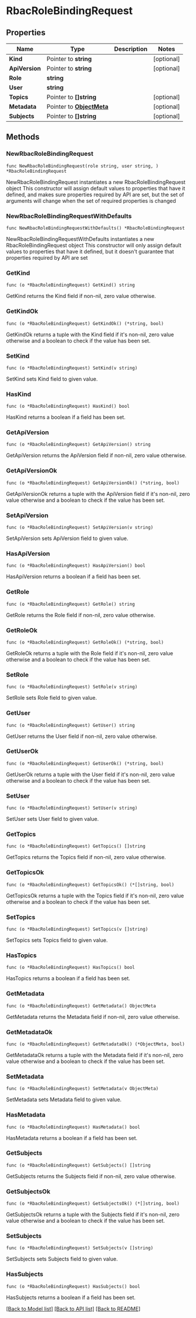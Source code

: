 # RbacRoleBindingRequest

## Properties

Name | Type | Description | Notes
------------ | ------------- | ------------- | -------------
**Kind** | Pointer to **string** |  | [optional] 
**ApiVersion** | Pointer to **string** |  | [optional] 
**Role** | **string** |  | 
**User** | **string** |  | 
**Topics** | Pointer to **[]string** |  | [optional] 
**Metadata** | Pointer to [**ObjectMeta**](ObjectMeta.md) |  | [optional] 
**Subjects** | Pointer to **[]string** |  | [optional] 

## Methods

### NewRbacRoleBindingRequest

`func NewRbacRoleBindingRequest(role string, user string, ) *RbacRoleBindingRequest`

NewRbacRoleBindingRequest instantiates a new RbacRoleBindingRequest object
This constructor will assign default values to properties that have it defined,
and makes sure properties required by API are set, but the set of arguments
will change when the set of required properties is changed

### NewRbacRoleBindingRequestWithDefaults

`func NewRbacRoleBindingRequestWithDefaults() *RbacRoleBindingRequest`

NewRbacRoleBindingRequestWithDefaults instantiates a new RbacRoleBindingRequest object
This constructor will only assign default values to properties that have it defined,
but it doesn't guarantee that properties required by API are set

### GetKind

`func (o *RbacRoleBindingRequest) GetKind() string`

GetKind returns the Kind field if non-nil, zero value otherwise.

### GetKindOk

`func (o *RbacRoleBindingRequest) GetKindOk() (*string, bool)`

GetKindOk returns a tuple with the Kind field if it's non-nil, zero value otherwise
and a boolean to check if the value has been set.

### SetKind

`func (o *RbacRoleBindingRequest) SetKind(v string)`

SetKind sets Kind field to given value.

### HasKind

`func (o *RbacRoleBindingRequest) HasKind() bool`

HasKind returns a boolean if a field has been set.

### GetApiVersion

`func (o *RbacRoleBindingRequest) GetApiVersion() string`

GetApiVersion returns the ApiVersion field if non-nil, zero value otherwise.

### GetApiVersionOk

`func (o *RbacRoleBindingRequest) GetApiVersionOk() (*string, bool)`

GetApiVersionOk returns a tuple with the ApiVersion field if it's non-nil, zero value otherwise
and a boolean to check if the value has been set.

### SetApiVersion

`func (o *RbacRoleBindingRequest) SetApiVersion(v string)`

SetApiVersion sets ApiVersion field to given value.

### HasApiVersion

`func (o *RbacRoleBindingRequest) HasApiVersion() bool`

HasApiVersion returns a boolean if a field has been set.

### GetRole

`func (o *RbacRoleBindingRequest) GetRole() string`

GetRole returns the Role field if non-nil, zero value otherwise.

### GetRoleOk

`func (o *RbacRoleBindingRequest) GetRoleOk() (*string, bool)`

GetRoleOk returns a tuple with the Role field if it's non-nil, zero value otherwise
and a boolean to check if the value has been set.

### SetRole

`func (o *RbacRoleBindingRequest) SetRole(v string)`

SetRole sets Role field to given value.


### GetUser

`func (o *RbacRoleBindingRequest) GetUser() string`

GetUser returns the User field if non-nil, zero value otherwise.

### GetUserOk

`func (o *RbacRoleBindingRequest) GetUserOk() (*string, bool)`

GetUserOk returns a tuple with the User field if it's non-nil, zero value otherwise
and a boolean to check if the value has been set.

### SetUser

`func (o *RbacRoleBindingRequest) SetUser(v string)`

SetUser sets User field to given value.


### GetTopics

`func (o *RbacRoleBindingRequest) GetTopics() []string`

GetTopics returns the Topics field if non-nil, zero value otherwise.

### GetTopicsOk

`func (o *RbacRoleBindingRequest) GetTopicsOk() (*[]string, bool)`

GetTopicsOk returns a tuple with the Topics field if it's non-nil, zero value otherwise
and a boolean to check if the value has been set.

### SetTopics

`func (o *RbacRoleBindingRequest) SetTopics(v []string)`

SetTopics sets Topics field to given value.

### HasTopics

`func (o *RbacRoleBindingRequest) HasTopics() bool`

HasTopics returns a boolean if a field has been set.

### GetMetadata

`func (o *RbacRoleBindingRequest) GetMetadata() ObjectMeta`

GetMetadata returns the Metadata field if non-nil, zero value otherwise.

### GetMetadataOk

`func (o *RbacRoleBindingRequest) GetMetadataOk() (*ObjectMeta, bool)`

GetMetadataOk returns a tuple with the Metadata field if it's non-nil, zero value otherwise
and a boolean to check if the value has been set.

### SetMetadata

`func (o *RbacRoleBindingRequest) SetMetadata(v ObjectMeta)`

SetMetadata sets Metadata field to given value.

### HasMetadata

`func (o *RbacRoleBindingRequest) HasMetadata() bool`

HasMetadata returns a boolean if a field has been set.

### GetSubjects

`func (o *RbacRoleBindingRequest) GetSubjects() []string`

GetSubjects returns the Subjects field if non-nil, zero value otherwise.

### GetSubjectsOk

`func (o *RbacRoleBindingRequest) GetSubjectsOk() (*[]string, bool)`

GetSubjectsOk returns a tuple with the Subjects field if it's non-nil, zero value otherwise
and a boolean to check if the value has been set.

### SetSubjects

`func (o *RbacRoleBindingRequest) SetSubjects(v []string)`

SetSubjects sets Subjects field to given value.

### HasSubjects

`func (o *RbacRoleBindingRequest) HasSubjects() bool`

HasSubjects returns a boolean if a field has been set.


[[Back to Model list]](../README.md#documentation-for-models) [[Back to API list]](../README.md#documentation-for-api-endpoints) [[Back to README]](../README.md)


